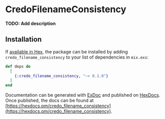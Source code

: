 # CredoFilenameConsistency

**TODO: Add description**

## Installation

If [available in Hex](https://hex.pm/docs/publish), the package can be installed
by adding `credo_filename_consistency` to your list of dependencies in `mix.exs`:

```elixir
def deps do
  [
    {:credo_filename_consistency, "~> 0.1.0"}
  ]
end
```

Documentation can be generated with [ExDoc](https://github.com/elixir-lang/ex_doc)
and published on [HexDocs](https://hexdocs.pm). Once published, the docs can
be found at [https://hexdocs.pm/credo_filename_consistency](https://hexdocs.pm/credo_filename_consistency).

